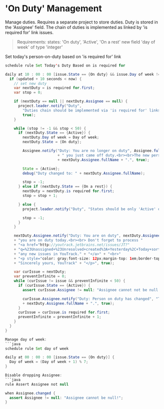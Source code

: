 'On Duty' Management
====================
Manage duties. Requires a separate project to store duties. Duty is stored in the 'Assignee' field. The chain of duties is implemented as linked by 'is required for' link issues.

>Requirements:
>    states: 'On duty', 'Active', 'On a rest'
>    new field 'day of week' of type 'integer'

Set today's person-on-duty based on 'is required for' link
```java
schedule rule Set Today's Duty Based on is required for

daily at 10 : 00 : 00 [issue.State == {On duty} && issue.Day of week != 5 && issue.Day of week != 6] {
  if (updated + 10 seconds < now) {
    // set new duty
    var nextDuty = is required for.first;
    var stop = 0;

    if (nextDuty == null || nextDuty.Assignee == null) {
      project.leader.notify("Duty",
        "Duties chain should be implemented via 'is required for' links, and 'Duty' store field must be non-empty.",
        true);
    }

    while (stop != -1 && stop < 50) {
      if (nextDuty.State == {Active}) {
        nextDuty.Day of week = Day of week;
        nextDuty.State = {On duty};

        Assignee.notify("Duty: You are no longer on duty", Assignee.fullName + ", "
                        + " you just came off duty.<br><br>The new person on duty is "
                        + nextDuty.Assignee.fullName + ".", true);

        State = {Active};
        debug("Duty changed to: " + nextDuty.Assignee.fullName);

        stop = -1;
      } else if (nextDuty.State == {On a rest}) {
        nextDuty = nextDuty.is required for.first;
        stop = stop + 1;

      } else {
        project.leader.notify("Duty", "States should be only 'Active' or 'On a rest'", true);

        stop = -1;
      }
    }

    nextDuty.Assignee.notify("Duty: You are on duty", nextDuty.Assignee.fullName + ", "
    + "you are on duty today.<br><br> Don't forget to process "
    + "<a href="http://youtrack.jetbrains.net/issues/JT?"
    + "q=%23Unassigned+%23Unresolved+created%3A+Yesterday%2C+Today+sort+by%3A+Priority+">"
    + "any new issues in YouTrack." + "</a>" + "<br>"
    + "<p style="color: gray;font-size: 12px;margin-top: 1em;border-top: 1px solid #D4D5D6">"
    + "Sincerely yours, YouTrack" + "</p>", true);

    var curIssue = nextDuty;
    var preventInfinite = 0;
    while (curIssue != issue && preventInfinite < 50) {
      if (curIssue.State == {Active}) {
        assert curIssue.Assignee != null: "Assignee cannot not be null!";

        curIssue.Assignee.notify("Duty: Person on duty has changed", "Today's person on duty is "
        + nextDuty.Assignee.fullName + ".", true);
      }
      curIssue = curIssue.is required for.first;
      preventInfinite = preventInfinite + 1;
    }
  }
}

Manage day of week:
```java
schedule rule Set day of week

daily at 00 : 00 : 00 [issue.State == {On duty}] {
  Day of week = (Day of week + 1) % 7;
}

Disable dropping Assignee:
```java
rule Assert Assignee not null

when Assignee.changed {
  assert Assignee != null: "Assignee cannot be null!";
}
```
